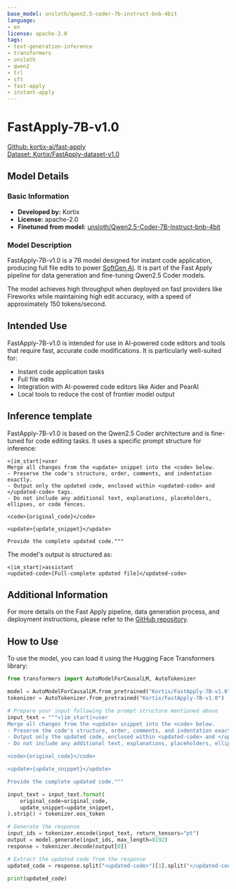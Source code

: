 ```yaml
---
base_model: unsloth/qwen2.5-coder-7b-instruct-bnb-4bit
language:
- en
license: apache-2.0
tags:
- text-generation-inference
- transformers
- unsloth
- qwen2
- trl
- sft
- fast-apply
- instant-apply
---
```



# FastApply-7B-v1.0

[Github: kortix-ai/fast-apply](https://github.com/kortix-ai/fast-apply)   
[Dataset: Kortix/FastApply-dataset-v1.0](https://huggingface.co/datasets/Kortix/FastApply-dataset-v1.0)

## Model Details

### Basic Information

- **Developed by:** Kortix
- **License:** apache-2.0
- **Finetuned from model:** [unsloth/Qwen2.5-Coder-7B-Instruct-bnb-4bit](https://huggingface.co/unsloth/Qwen2.5-Coder-7B-Instruct-bnb-4bit)

### Model Description

FastApply-7B-v1.0 is a 7B model designed for instant code application, producing full file edits to power [SoftGen AI](https://softgen.ai/). 
It is part of the Fast Apply pipeline for data generation and fine-tuning Qwen2.5 Coder models.

The model achieves high throughput when deployed on fast providers like Fireworks while maintaining high edit accuracy, with a speed of approximately 150 tokens/second.

## Intended Use

FastApply-7B-v1.0 is intended for use in AI-powered code editors and tools that require fast, accurate code modifications. It is particularly well-suited for:

- Instant code application tasks
- Full file edits
- Integration with AI-powered code editors like Aider and PearAI
- Local tools to reduce the cost of frontier model output

## Inference template

FastApply-7B-v1.0 is based on the Qwen2.5 Coder architecture and is fine-tuned for code editing tasks. It uses a specific prompt structure for inference:

```
<|im_start|>user
Merge all changes from the <update> snippet into the <code> below.
- Preserve the code's structure, order, comments, and indentation exactly.
- Output only the updated code, enclosed within <updated-code> and </updated-code> tags.
- Do not include any additional text, explanations, placeholders, ellipses, or code fences.

<code>{original_code}</code>

<update>{update_snippet}</update>

Provide the complete updated code."""
```

The model's output is structured as:

```
<|im_start|>assistant
<updated-code>[Full-complete updated file]</updated-code>
```

## Additional Information

For more details on the Fast Apply pipeline, data generation process, and deployment instructions, please refer to the [GitHub repository](https://github.com/Kortex/FastApply).

## How to Use

To use the model, you can load it using the Hugging Face Transformers library:


```python
from transformers import AutoModelForCausalLM, AutoTokenizer

model = AutoModelForCausalLM.from_pretrained("Kortix/FastApply-7B-v1.0")
tokenizer = AutoTokenizer.from_pretrained("Kortix/FastApply-7B-v1.0")

# Prepare your input following the prompt structure mentioned above
input_text = """<|im_start|>user
Merge all changes from the <update> snippet into the <code> below.
- Preserve the code's structure, order, comments, and indentation exactly.
- Output only the updated code, enclosed within <updated-code> and </updated-code> tags.
- Do not include any additional text, explanations, placeholders, ellipses, or code fences.

<code>{original_code}</code>

<update>{update_snippet}</update>

Provide the complete updated code."""

input_text = input_text.format(
    original_code=original_code,
    update_snippet=update_snippet,
).strip() + tokenizer.eos_token 

# Generate the response
input_ids = tokenizer.encode(input_text, return_tensors="pt")
output = model.generate(input_ids, max_length=8192)
response = tokenizer.decode(output[0])

# Extract the updated code from the response
updated_code = response.split("<updated-code>")[1].split("</updated-code>")[0]

print(updated_code)
```